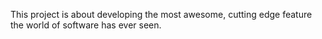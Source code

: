 This project is about developing the most awesome, cutting edge feature the world of software has ever seen.
